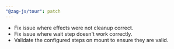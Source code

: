 ```yaml
---
"@zag-js/tour": patch
---
```


- Fix issue where effects were not cleanup correct.
- Fix issue where wait step doesn't work correctly.
- Validate the configured steps on mount to ensure they are valid.
